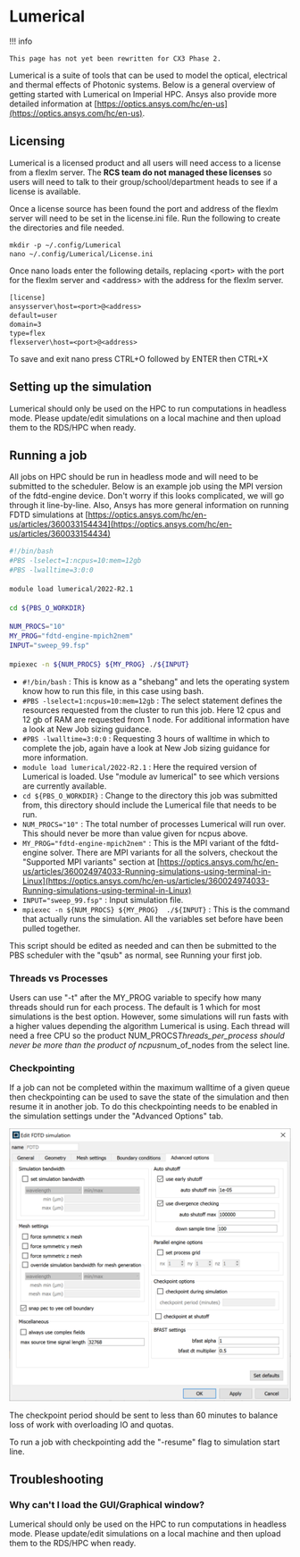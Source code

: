 # Lumerical

!!! info

    This page has not yet been rewritten for CX3 Phase 2.

Lumerical is a suite of tools that can be used to model the optical, electrical and thermal effects of Photonic systems. Below is a general overview of getting started with Lumerical on Imperial HPC. Ansys also provide more detailed information at [https://optics.ansys.com/hc/en-us](https://optics.ansys.com/hc/en-us).

## Licensing

Lumerical is a licensed product and all users will need access to a license from a flexlm server. The **RCS team do not managed these licenses** so users will need to talk to their group/school/department heads to see if a license is available. 

Once a license source has been found the port and address of the flexlm server will need to be set in the license.ini file. Run the following to create the directories and file needed.

```console
mkdir -p ~/.config/Lumerical
nano ~/.config/Lumerical/License.ini
```
Once nano loads enter the following details, replacing <port\> with the port for the flexlm server and <address\> with the address for the flexlm server.

```
[license]
ansysserver\host=<port>@<address>
default=user
domain=3
type=flex
flexserver\host=<port>@<address>
```

To save and exit nano press CTRL+O followed by ENTER then CTRL+X

## Setting up the simulation

Lumerical should only be used on the HPC to run computations in headless mode. Please update/edit simulations on a local machine and then upload them to the RDS/HPC when ready.

## Running a job

All jobs on HPC should be run in headless mode and will need to be submitted to the scheduler. Below is an example job using the MPI version of the fdtd-engine device. Don't worry if this looks complicated, we will go through it line-by-line. Also, Ansys has more general information on running FDTD simulations at [https://optics.ansys.com/hc/en-us/articles/360033154434](https://optics.ansys.com/hc/en-us/articles/360033154434)

```bash
#!/bin/bash
#PBS -lselect=1:ncpus=10:mem=12gb
#PBS -lwalltime=3:0:0

module load lumerical/2022-R2.1

cd ${PBS_O_WORKDIR}

NUM_PROCS="10"
MY_PROG="fdtd-engine-mpich2nem"
INPUT="sweep_99.fsp"

mpiexec -n ${NUM_PROCS} ${MY_PROG} ./${INPUT}
```

* `#!/bin/bash` : This is know as a "shebang" and lets the operating system know how to run this file, in this case using bash.
* `#PBS -lselect=1:ncpus=10:mem=12gb` : The select statement defines the resources requested from the cluster to run this job. Here 12 cpus and 12 gb of RAM are requested from 1 node. For additional information have a look at New Job sizing guidance.
* `#PBS -lwalltime=3:0:0` : Requesting 3 hours of walltime in which to complete the job, again have a look at New Job sizing guidance for more information.
* `module load lumerical/2022-R2.1` : Here the required version of Lumerical is loaded. Use "module av lumerical" to see which versions are currently available.
* `cd ${PBS_O_WORKDIR}` : Change to the directory this job was submitted from, this directory should include the Lumerical file that needs to be run.
* `NUM_PROCS="10"` : The total number of processes Lumerical will run over. This should never be more than value given for ncpus above.
* `MY_PROG="fdtd-engine-mpich2nem"` : This is the MPI variant of the fdtd-engine solver. There are MPI variants for all the solvers, checkout the "Supported MPI variants" section at [https://optics.ansys.com/hc/en-us/articles/360024974033-Running-simulations-using-terminal-in-Linux](https://optics.ansys.com/hc/en-us/articles/360024974033-Running-simulations-using-terminal-in-Linux)
* `INPUT="sweep_99.fsp"` : Input simulation file. 
* `mpiexec -n ${NUM_PROCS} ${MY_PROG}  ./${INPUT}` : This is the command that actually runs the simulation. All the variables set before have been pulled together.

This script should be edited as needed and can then be submitted to the PBS scheduler with the "qsub" as normal, see Running your first job.

### Threads vs Processes

Users can use "-t" after the MY_PROG variable to specify how many threads should run for each process. The default is 1 which for most simulations is the best option. However, some simulations will run fasts with a higher values depending the algorithm Lumerical is using. Each thread will need a free CPU so the product NUM_PROCS*Threads_per_process should never be more than the product of ncpus*num_of_nodes from the select line. 

### Checkpointing
 
If a job can not be completed within the maximum walltime of a given queue then checkpointing can be used to save the state of the simulation and then resume it in another job. To do this checkpointing needs to be enabled in the simulation settings under the "Advanced Options" tab. 

![Lumerical FDTD Advanced Options](img/edit-fdtd-sim-advanced.png)

The checkpoint period should be sent to less than 60 minutes to balance loss of work with overloading IO and quotas. 

To run a job with checkpointing add the "-resume" flag to simulation start line.

## Troubleshooting

### Why can't I load the GUI/Graphical window?

Lumerical should only be used on the HPC to run computations in headless mode. Please update/edit simulations on a local machine and then upload them to the RDS/HPC when ready.